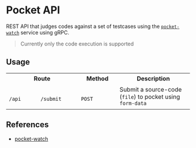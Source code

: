 # Pocket API

REST API that judges codes against a set of testcases using the [`pocket-watch`](#references) service using gRPC.

> Currently only the code execution is supported

## Usage

<table>
    <tr>
        <th colspan="2">Route</th>
        <th>Method</th>
        <th>Description</th>
    </tr>
    <tr>
        <td>
            <code>
                /api
            </code>
        </td>
        <td>
            <code>
                /submit
            </code>
        </td>
        <td>
            <code>
                POST
            </code>
        </td>
        <td>
            Submit a source-code (<code>file</code>) to pocket using <code>form-data</code>
        </td>
    </tr>
</table>

## References

- [pocket-watch](https://github.com/joshjms/pocket-watch)
